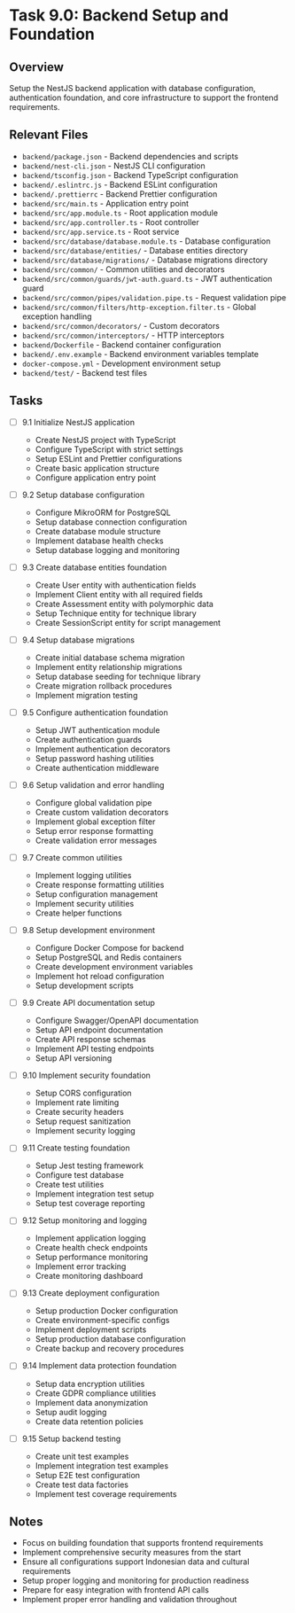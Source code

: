 # Task 9.0: Backend Setup and Foundation

## Overview
Setup the NestJS backend application with database configuration, authentication foundation, and core infrastructure to support the frontend requirements.

## Relevant Files
- `backend/package.json` - Backend dependencies and scripts
- `backend/nest-cli.json` - NestJS CLI configuration
- `backend/tsconfig.json` - Backend TypeScript configuration
- `backend/.eslintrc.js` - Backend ESLint configuration
- `backend/.prettierrc` - Backend Prettier configuration
- `backend/src/main.ts` - Application entry point
- `backend/src/app.module.ts` - Root application module
- `backend/src/app.controller.ts` - Root controller
- `backend/src/app.service.ts` - Root service
- `backend/src/database/database.module.ts` - Database configuration
- `backend/src/database/entities/` - Database entities directory
- `backend/src/database/migrations/` - Database migrations directory
- `backend/src/common/` - Common utilities and decorators
- `backend/src/common/guards/jwt-auth.guard.ts` - JWT authentication guard
- `backend/src/common/pipes/validation.pipe.ts` - Request validation pipe
- `backend/src/common/filters/http-exception.filter.ts` - Global exception handling
- `backend/src/common/decorators/` - Custom decorators
- `backend/src/common/interceptors/` - HTTP interceptors
- `backend/Dockerfile` - Backend container configuration
- `backend/.env.example` - Backend environment variables template
- `docker-compose.yml` - Development environment setup
- `backend/test/` - Backend test files

## Tasks

- [ ] 9.1 Initialize NestJS application
  - Create NestJS project with TypeScript
  - Configure TypeScript with strict settings
  - Setup ESLint and Prettier configurations
  - Create basic application structure
  - Configure application entry point

- [ ] 9.2 Setup database configuration
  - Configure MikroORM for PostgreSQL
  - Setup database connection configuration
  - Create database module structure
  - Implement database health checks
  - Setup database logging and monitoring

- [ ] 9.3 Create database entities foundation
  - Create User entity with authentication fields
  - Implement Client entity with all required fields
  - Create Assessment entity with polymorphic data
  - Setup Technique entity for technique library
  - Create SessionScript entity for script management

- [ ] 9.4 Setup database migrations
  - Create initial database schema migration
  - Implement entity relationship migrations
  - Setup database seeding for technique library
  - Create migration rollback procedures
  - Implement migration testing

- [ ] 9.5 Configure authentication foundation
  - Setup JWT authentication module
  - Create authentication guards
  - Implement authentication decorators
  - Setup password hashing utilities
  - Create authentication middleware

- [ ] 9.6 Setup validation and error handling
  - Configure global validation pipe
  - Create custom validation decorators
  - Implement global exception filter
  - Setup error response formatting
  - Create validation error messages

- [ ] 9.7 Create common utilities
  - Implement logging utilities
  - Create response formatting utilities
  - Setup configuration management
  - Implement security utilities
  - Create helper functions

- [ ] 9.8 Setup development environment
  - Configure Docker Compose for backend
  - Setup PostgreSQL and Redis containers
  - Create development environment variables
  - Implement hot reload configuration
  - Setup development scripts

- [ ] 9.9 Create API documentation setup
  - Configure Swagger/OpenAPI documentation
  - Setup API endpoint documentation
  - Create API response schemas
  - Implement API testing endpoints
  - Setup API versioning

- [ ] 9.10 Implement security foundation
  - Setup CORS configuration
  - Implement rate limiting
  - Create security headers
  - Setup request sanitization
  - Implement security logging

- [ ] 9.11 Create testing foundation
  - Setup Jest testing framework
  - Configure test database
  - Create test utilities
  - Implement integration test setup
  - Setup test coverage reporting

- [ ] 9.12 Setup monitoring and logging
  - Implement application logging
  - Create health check endpoints
  - Setup performance monitoring
  - Implement error tracking
  - Create monitoring dashboard

- [ ] 9.13 Create deployment configuration
  - Setup production Docker configuration
  - Create environment-specific configs
  - Implement deployment scripts
  - Setup production database configuration
  - Create backup and recovery procedures

- [ ] 9.14 Implement data protection foundation
  - Setup data encryption utilities
  - Create GDPR compliance utilities
  - Implement data anonymization
  - Setup audit logging
  - Create data retention policies

- [ ] 9.15 Setup backend testing
  - Create unit test examples
  - Implement integration test examples
  - Setup E2E test configuration
  - Create test data factories
  - Implement test coverage requirements

## Notes
- Focus on building foundation that supports frontend requirements
- Implement comprehensive security measures from the start
- Ensure all configurations support Indonesian data and cultural requirements
- Setup proper logging and monitoring for production readiness
- Prepare for easy integration with frontend API calls
- Implement proper error handling and validation throughout 